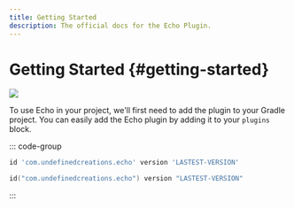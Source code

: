 ```yaml
---
title: Getting Started
description: The official docs for the Echo Plugin.
---
```


# Getting Started {#getting-started}

[![](https://img.shields.io/gradle-plugin-portal/v/com.undefinedcreations.echo)](https://plugins.gradle.org/plugin/com.undefinedcreations.echo)

To use Echo in your project, we'll first need to add the plugin to your Gradle project.
You can easily add the Echo plugin by adding it to your `plugins` block.

::: code-group
```groovy [Groovy DSL]
id 'com.undefinedcreations.echo' version 'LASTEST-VERSION'
```
```kts [Kotlin DSL]
id("com.undefinedcreations.echo") version "LASTEST-VERSION"
```
:::
